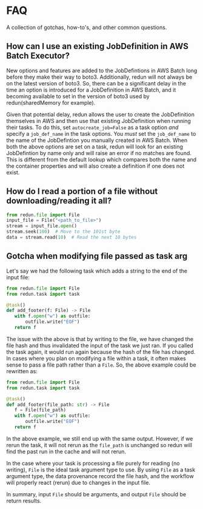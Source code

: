# FAQ

A collection of gotchas, how-to's, and other common questions.

## How can I use an existing JobDefinition in AWS Batch Executor?
New options and features are added to the JobDefintions in AWS Batch long before they make their way to boto3.
Additionally, redun will not always be on the latest version of boto3.
So, there can be a significant delay in the time an option is introduced for a JobDefinition in AWS Batch, and it becoming available to set in the version of boto3 used by redun(sharedMemory for example).

Given that potential delay, redun allows the user to create the JobDefinition themselves in AWS and then use that existing JobDefinition when running their tasks.
To do this, set `autocreate_job=False` as a task option *and* specify a `job_def_name` in the task options.
You *must* set the `job_def_name` to the name of the JobDefintion you manually created in AWS Batch.
When both the above options are set on a task, redun will look for an existing JobDefintion by name only and will raise an error if no matches are found.
This is different from the default lookup which compares both the name and the container properties and will also create a definition if one does not exist. 


## How do I read a portion of a file without downloading/reading it all?

```py
from redun.file import File
input_file = File("<path_to_file>")
stream = input_file.open()
stream.seek(100)  # Move to the 101st byte
data = stream.read(10)  # Read the next 10 bytes
```


## Gotcha when modifying file passed as task arg

Let's say we had the following task which adds a string to the end of the input file:

```py
from redun.file import File
from redun.task import task

@task()
def add_footer(f: File) -> File
   with f.open("w") as outfile:
       outfile.write("EOF")
   return f
```

The issue with the above is that by writing to the file, we have changed the file hash and thus invalidated the input of the task we just ran.
If you called the task again, it would run again because the hash of the file has changed.
In cases where you plan on modifying a file within a task, it often makes sense to pass a file path rather than a ``File``.
So, the above example could be rewritten as:

```py
from redun.file import File
from redun.task import task

@task()
def add_footer(file_path: str) -> File
   f = File(file_path)
   with f.open("w") as outfile:
       outfile.write("EOF")
   return f
```

In the above example, we still end up with the same output.
However, if we rerun the task, it will not rerun as the ``file_path`` is unchanged so redun will find the past run in the cache and will not rerun.

In the case where your task is processing a file purely for reading (no writing), ``File`` is the ideal task argument type to use. By using ``File`` as a task argument type, the data provenance record the file hash, and the workflow will properly react (rerun) due to changes in the input file.

In summary, input ``File`` should be arguments, and output ``File`` should be return results.
